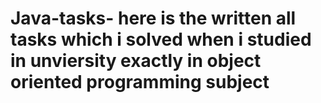 # Java-tasks- here is the written all tasks which i solved when i studied in unviersity exactly in object oriented programming subject
